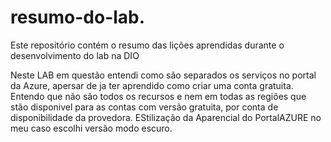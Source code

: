 # resumo-do-lab.
Este repositório contém o resumo das lições aprendidas durante o desenvolvimento do lab na DIO

Neste LAB em questão entendi como são separados os serviços no portal da Azure, apersar de ja ter aprendido como criar uma conta gratuita.
Entendo que não são todos os recursos e nem em todas as regiões que stão disponivel para as contas com versão gratuita, por conta de disponibilidade da provedora. 
EStilização da Aparencial do PortalAZURE no meu caso escolhi versão modo escuro.
